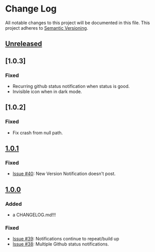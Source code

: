 # Change Log
All notable changes to this project will be documented in this file.
This project adheres to [Semantic Versioning](http://semver.org/).

## [Unreleased]

## [1.0.3]
### Fixed
- Recurring github status notification when status is good.
- Invisible icon when in dark mode.

## [1.0.2]
### Fixed
- Fix crash from null path.

## [1.0.1]
### Fixed
- [Issue #40](https://github.com/squaresurf/objective-octocat-notifications/issues/40): New Version Notification doesn't post.

## [1.0.0]
### Added
- a CHANGELOG.md!!!

### Fixed
- [Issue #39](https://github.com/squaresurf/objective-octocat-notifications/issues/39): Notifications continue to repeat/build up
- [Issue #38](https://github.com/squaresurf/objective-octocat-notifications/issues/38): Multiple Github status notifications.


[Unreleased]: https://github.com/squaresurf/objective-octocat-notifications/compare/1.0.1...HEAD
[1.0.1]: https://github.com/squaresurf/objective-octocat-notifications/compare/1.0.0...1.0.1
[1.0.0]: https://github.com/squaresurf/objective-octocat-notifications/compare/0.4.0...1.0.0
